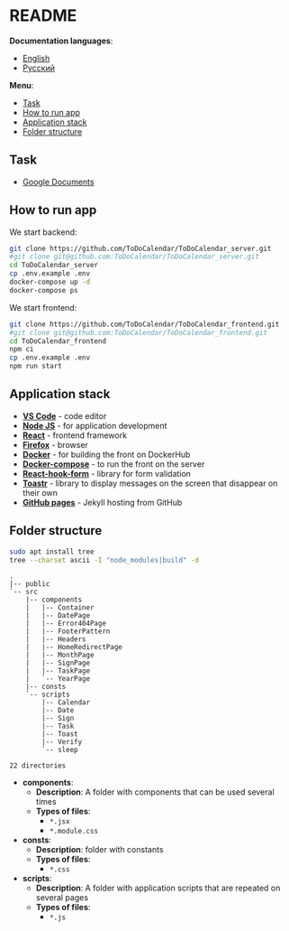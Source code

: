 # README

**Documentation languages**:

- [English](README.md)
- [Русский](README-ru.md)

**Menu**:

- [Task](#task)
- [How to run app](#how-to-run-app)
- [Application stack](#application-stack)
- [Folder structure](#folder-structure)

## Task

- [Google Documents](https://docs.google.com/document/d/1UQgKfPkB8C36dyDDmPU40rjSw3_fXEH8/edit)

## How to run app

We start backend:

```bash
git clone https://github.com/ToDoCalendar/ToDoCalendar_server.git
#git clone git@github.com:ToDoCalendar/ToDoCalendar_server.git
cd ToDoCalendar_server
cp .env.example .env
docker-compose up -d
docker-compose ps
```

We start frontend:

```bash
git clone https://github.com/ToDoCalendar/ToDoCalendar_frontend.git
#git clone git@github.com:ToDoCalendar/ToDoCalendar_frontend.git
cd ToDoCalendar_frontend
npm ci
cp .env.example .env
npm run start
```

## Application stack

- **[VS Code](https://code.visualstudio.com/#alt-downloads)** - code editor
- **[Node JS](https://nodejs.org/en/)** - for application development
- **[React](https://reactjs.org/)** - frontend framework
- **[Firefox](https://www.mozilla.org/en-US/firefox/enterprise/)** - browser
- **[Docker](https://www.docker.com/)** - for building the front on DockerHub
- **[Docker-compose](https://www.docker.com/)** - to run the front on the server
- **[React-hook-form](https://react-hook-form.com/get-started)** - library for
  form validation
- **[Toastr](https://codeseven.github.io/toastr/demo.html)** - library to
  display messages on the screen that disappear on their own
- **[GitHub pages](https://pages.github.com/)** - Jekyll hosting from GitHub

## Folder structure

```bash
sudo apt install tree
tree --charset ascii -I "node_modules|build" -d
```

```
.
|-- public
`-- src
    |-- components
    |   |-- Container
    |   |-- DatePage
    |   |-- Error404Page
    |   |-- FooterPattern
    |   |-- Headers
    |   |-- HomeRedirectPage
    |   |-- MonthPage
    |   |-- SignPage
    |   |-- TaskPage
    |   `-- YearPage
    |-- consts
    `-- scripts
        |-- Calendar
        |-- Date
        |-- Sign
        |-- Task
        |-- Toast
        |-- Verify
        `-- sleep

22 directories
```

- **components**:
  - **Description**: A folder with components that can be used several times
  - **Types of files**:
    - `*.jsx`
    - `*.module.css`
- **consts**:
  - **Description**: folder with constants
  - **Types of files**:
    - `*.css`
- **scripts**:
  - **Description**: A folder with application scripts that are repeated on
    several pages
  - **Types of files**:
    - `*.js`
